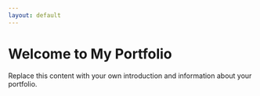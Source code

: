 ```yaml
---
layout: default
---
```


# Welcome to My Portfolio

Replace this content with your own introduction and information about your portfolio.
